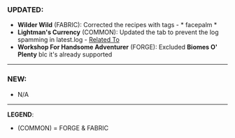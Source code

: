 ### UPDATED:
- **Wilder Wild** (FABRIC): Corrected the recipes with tags - * facepalm * 
- **Lightman's Currency** (COMMON): Updated the tab to prevent the log spamming in latest.log - [Related To](https://github.com/MehVahdJukaar/WoodGood/issues/283#issuecomment-2421945763) 
- **Workshop For Handsome Adventurer** (FORGE): Excluded **Biomes O' Plenty** blc it's already supported

---

### NEW:
- N/A

---

**LEGEND**:
- (COMMON) = FORGE & FABRIC